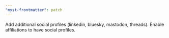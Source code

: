 ```yaml
---
"myst-frontmatter": patch
---
```


Add additional social profiles (linkedin, bluesky, mastodon, threads). Enable affiliations to have social profiles.
